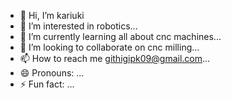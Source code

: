 - 👋 Hi, I’m kariuki
- 👀 I’m interested in robotics...
- 🌱 I’m currently learning all about cnc machines...
- 💞️ I’m looking to collaborate on cnc milling...
- 📫 How to reach me githigipk09@gmail.com...
- 😄 Pronouns: ...
- ⚡ Fun fact: ...

<!---
kariukigithigi/kariukigithigi is a ✨ special ✨ repository because its `README.md` (this file) appears on your GitHub profile.
You can click the Preview link to take a look at your changes.
--->
